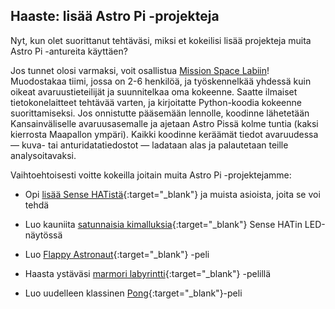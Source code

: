 ## Haaste: lisää Astro Pi -projekteja

Nyt, kun olet suorittanut tehtäväsi, miksi et kokeilisi lisää projekteja muita Astro Pi -antureita käyttäen?

Jos tunnet olosi varmaksi, voit osallistua [Mission Space Labiin](https://astro-pi.org/missions/space-lab/)! Muodostakaa tiimi, jossa on 2-6 henkilöä, ja työskennelkää yhdessä kuin oikeat avaruustieteilijät ja suunnitelkaa oma kokeenne. Saatte ilmaiset tietokonelaitteet tehtävää varten, ja kirjoitatte Python-koodia kokeenne suorittamiseksi. Jos onnistutte pääsemään lennolle, koodinne lähetetään Kansainväliselle avaruusasemalle ja ajetaan Astro Pissä kolme tuntia (kaksi kierrosta Maapallon ympäri). Kaikki koodinne keräämät tiedot avaruudessa — kuva- tai anturidatatiedostot — ladataan alas ja palautetaan teille analysoitavaksi.

Vaihtoehtoisesti voitte kokeilla joitain muita Astro Pi -projektejamme:

+ Opi [lisää Sense HATistä](https://projects.raspberrypi.org/en/projects/getting-started-with-the-sense-hat){:target="_blank"} ja muista asioista, joita se voi tehdä

+ Luo kauniita [satunnaisia kimalluksia](https://projects.raspberrypi.org/en/projects/sense-hat-random-sparkles){:target="_blank"} Sense HATin LED-näytössä

+ Luo [Flappy Astronaut](https://projects.raspberrypi.org/en/projects/flappy-astronaut){:target="_blank"} -peli

+ Haasta ystäväsi [marmori labyrintti](https://projects.raspberrypi.org/en/projects/sense-hat-marble-maze){:target="_blank"} -pelillä

+ Luo uudelleen klassinen [Pong](https://projects.raspberrypi.org/en/projects/sense-hat-pong){:target="_blank"}-peli